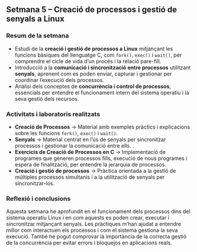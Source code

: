 ## Setmana 5 – Creació de processos i gestió de senyals a Linux

### Resum de la setmana

- Estudi de la **creació i gestió de processos a Linux** mitjançant les funcions bàsiques del llenguatge C, com `fork()`, `exec()` i `wait()`, per comprendre el cicle de vida d’un procés i la relació pare-fill.  
- Introducció a la **comunicació i sincronització entre processos** utilitzant **senyals**, aprenent com es poden enviar, capturar i gestionar per coordinar l’execució dels processos.  
- Anàlisi dels conceptes de **concurrència i control de processos**, essencials per entendre el funcionament intern del sistema operatiu i la seva gestió dels recursos.  

### Activitats i laboratoris realitzats

- **Creació de Processos** → Material amb exemples pràctics i explicacions sobre les funcions `fork()`, `exec()` i `wait()`.  
- **Senyals** → Material centrat en l’ús de senyals per sincronitzar processos i gestionar la comunicació entre ells.  .  
- **Exercicis de Creació de Processos en C** → Implementació de programes que generen processos fills, execució de nous programes i espera de finalització, per entendre la jerarquia de processos.  
- **Creació i gestió de processos** → Pràctica orientada a la gestió de múltiples processos simultanis i a la utilització de senyals per sincronitzar-los.  

### Reflexió i conclusions

Aquesta setmana he aprofundit en el funcionament dels processos dins del sistema operatiu Linux i en com aquests es poden crear, executar i sincronitzar mitjançant senyals. Les pràctiques m’han ajudat a entendre millor com interactuen els processos i com el sistema gestiona la seva execució. També he pogut comprovar la importància de la correcta gestió de la concurrència per evitar errors i bloquejos en aplicacions reals.
